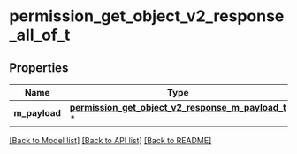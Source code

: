 # permission_get_object_v2_response_all_of_t

## Properties
Name | Type | Description | Notes
------------ | ------------- | ------------- | -------------
**m_payload** | [**permission_get_object_v2_response_m_payload_t**](permission_get_object_v2_response_m_payload.md) \* |  | 

[[Back to Model list]](../README.md#documentation-for-models) [[Back to API list]](../README.md#documentation-for-api-endpoints) [[Back to README]](../README.md)


